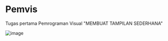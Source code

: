 # Pemvis

Tugas pertama Pemrograman Visual
"MEMBUAT TAMPILAN SEDERHANA"

![image](https://github.com/user-attachments/assets/46ed62db-6fd3-4d0a-9334-b46b277662da)
